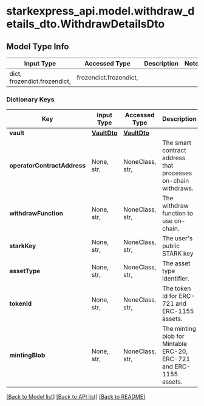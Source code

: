 # starkexpress_api.model.withdraw_details_dto.WithdrawDetailsDto

## Model Type Info
Input Type | Accessed Type | Description | Notes
------------ | ------------- | ------------- | -------------
dict, frozendict.frozendict,  | frozendict.frozendict,  |  | 

### Dictionary Keys
Key | Input Type | Accessed Type | Description | Notes
------------ | ------------- | ------------- | ------------- | -------------
**vault** | [**VaultDto**](VaultDto.md) | [**VaultDto**](VaultDto.md) |  | [optional] 
**operatorContractAddress** | None, str,  | NoneClass, str,  | The smart contract address that processes on-chain withdraws. | [optional] 
**withdrawFunction** | None, str,  | NoneClass, str,  | The withdraw function to use on-chain. | [optional] 
**starkKey** | None, str,  | NoneClass, str,  | The user&#x27;s public STARK key | [optional] 
**assetType** | None, str,  | NoneClass, str,  | The asset type identifier. | [optional] 
**tokenId** | None, str,  | NoneClass, str,  | The token Id for ERC-721 and ERC-1155 assets. | [optional] 
**mintingBlob** | None, str,  | NoneClass, str,  | The minting blob for Mintable ERC-20, ERC-721 and ERC-1155 assets. | [optional] 

[[Back to Model list]](../../README.md#documentation-for-models) [[Back to API list]](../../README.md#documentation-for-api-endpoints) [[Back to README]](../../README.md)


